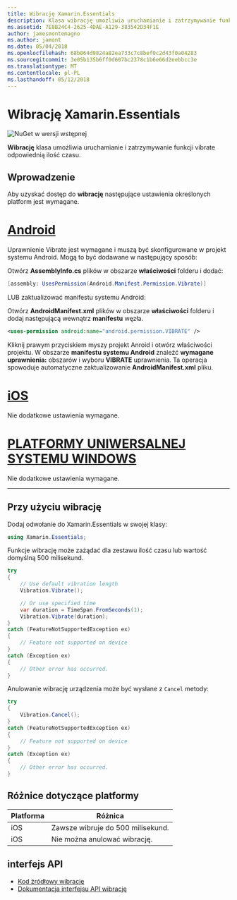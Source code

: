 ```yaml
---
title: Wibrację Xamarin.Essentials
description: Klasa wibrację umożliwia uruchamianie i zatrzymywanie funkcji vibrate odpowiednią ilość czasu.
ms.assetid: 7E8B24C4-2625-4DAE-A129-383542D34F1E
author: jamesmontemagno
ms.author: jamont
ms.date: 05/04/2018
ms.openlocfilehash: 68b064d9824a82ea733c7c8bef0c2d43f0a04283
ms.sourcegitcommit: 3e05b135b6ff0d607bc2378c1b6e66d2eebbcc3e
ms.translationtype: MT
ms.contentlocale: pl-PL
ms.lasthandoff: 05/12/2018
---
```

# <a name="xamarinessentials-vibration"></a>Wibrację Xamarin.Essentials

![NuGet w wersji wstępnej](~/media/shared/pre-release.png)

**Wibrację** klasa umożliwia uruchamianie i zatrzymywanie funkcji vibrate odpowiednią ilość czasu.

## <a name="getting-started"></a>Wprowadzenie

Aby uzyskać dostęp do **wibrację** następujące ustawienia określonych platform jest wymagane.

# <a name="androidtabandroid"></a>[Android](#tab/android)

Uprawnienie Vibrate jest wymagane i muszą być skonfigurowane w projekt systemu Android. Mogą to być dodawane w następujący sposób:

Otwórz **AssemblyInfo.cs** plików w obszarze **właściwości** folderu i dodać:

```csharp
[assembly: UsesPermission(Android.Manifest.Permission.Vibrate)]
```

LUB zaktualizować manifestu systemu Android:

Otwórz **AndroidManifest.xml** plików w obszarze **właściwości** folderu i dodaj następującą wewnątrz **manifestu** węzła.

```xml
<uses-permission android:name="android.permission.VIBRATE" />
```

Kliknij prawym przyciskiem myszy projekt Anroid i otwórz właściwości projektu. W obszarze **manifestu systemu Android** znaleźć **wymagane uprawnienia:** obszarów i wyboru **VIBRATE** uprawnienia. Ta operacja spowoduje automatyczne zaktualizowanie **AndroidManifest.xml** pliku.

# <a name="iostabios"></a>[iOS](#tab/ios)

Nie dodatkowe ustawienia wymagane.

# <a name="uwptabuwp"></a>[PLATFORMY UNIWERSALNEJ SYSTEMU WINDOWS](#tab/uwp)

Nie dodatkowe ustawienia wymagane.

-----

## <a name="using-vibration"></a>Przy użyciu wibrację

Dodaj odwołanie do Xamarin.Essentials w swojej klasy:

```csharp
using Xamarin.Essentials;
```

Funkcje wibrację może zażądać dla zestawu ilość czasu lub wartość domyślną 500 milisekund.

```csharp
try
{
    // Use default vibration length
    Vibration.Vibrate();

    // Or use specified time
    var duration = TimeSpan.FromSeconds(1);
    Vibration.Vibrate(duration);
}
catch (FeatureNotSupportedException ex)
{
    // Feature not supported on device
}
catch (Exception ex)
{
    // Other error has occurred.
}
```

Anulowanie wibrację urządzenia może być wysłane z `Cancel` metody:

```csharp
try
{
    Vibration.Cancel();
}
catch (FeatureNotSupportedException ex)
{
    // Feature not supported on device
}
catch (Exception ex)
{
    // Other error has occurred.
}
```

## <a name="platform-differences"></a>Różnice dotyczące platformy

| Platforma | Różnica |
| --- | --- |
| iOS | Zawsze wibruje do 500 milisekund. |
| iOS | Nie można anulować wibrację. |

## <a name="api"></a>interfejs API

- [Kod źródłowy wibrację](https://github.com/xamarin/Essentials/tree/master/Xamarin.Essentials/Vibration)
- [Dokumentacja interfejsu API wibrację](xref:Xamarin.Essentials.Vibration)
